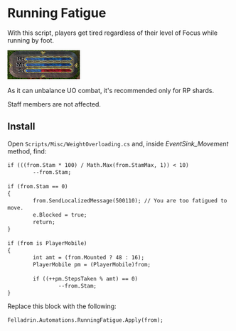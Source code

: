 # Running Fatigue

With this script, players get tired regardless of their level of Focus while running by foot.

![](screenshot.png)

As it can unbalance UO combat, it's recommended only for RP shards.

Staff members are not affected.

## Install

Open `Scripts/Misc/WeightOverloading.cs` and, inside *EventSink_Movement* method, find:

	if (((from.Stam * 100) / Math.Max(from.StamMax, 1)) < 10)
			--from.Stam;

	if (from.Stam == 0)
	{
			from.SendLocalizedMessage(500110); // You are too fatigued to move.
			e.Blocked = true;
			return;
	}

	if (from is PlayerMobile)
	{
			int amt = (from.Mounted ? 48 : 16);
			PlayerMobile pm = (PlayerMobile)from;

			if ((++pm.StepsTaken % amt) == 0)
					--from.Stam;
	}

Replace this block with the following:

	Felladrin.Automations.RunningFatigue.Apply(from);
